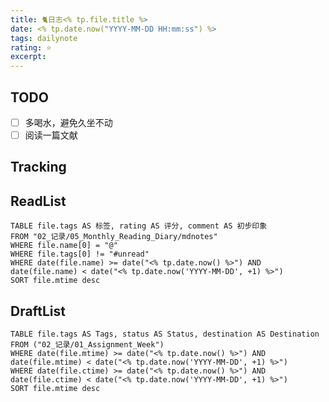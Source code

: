 ```yaml
---
title: 🐈日志<% tp.file.title %>
date: <% tp.date.now("YYYY-MM-DD HH:mm:ss") %>
tags: dailynote
rating: ⭐️
excerpt: 
---
```

## TODO
- [ ] 多喝水，避免久坐不动
- [ ] 阅读一篇文献

## Tracking


## ReadList 
<!--此处显示今日已阅读文献-->
```dataview
TABLE file.tags AS 标签, rating AS 评分, comment AS 初步印象
FROM "02_记录/05_Monthly_Reading_Diary/mdnotes"
WHERE file.name[0] = "@"
WHERE file.tags[0] != "#unread"
WHERE date(file.name) >= date("<% tp.date.now() %>") AND date(file.name) < date("<% tp.date.now('YYYY-MM-DD', +1) %>") 
SORT file.mtime desc
```

## DraftList
<!--此处显示今日新增或修改的草稿或其它非文献笔记文件-->

```dataview
TABLE file.tags AS Tags, status AS Status, destination AS Destination
FROM ("02_记录/01_Assignment_Week")
WHERE date(file.mtime) >= date("<% tp.date.now() %>") AND date(file.mtime) < date("<% tp.date.now('YYYY-MM-DD', +1) %>") 
WHERE date(file.ctime) >= date("<% tp.date.now() %>") AND date(file.ctime) < date("<% tp.date.now('YYYY-MM-DD', +1) %>") 
SORT file.mtime desc
```
